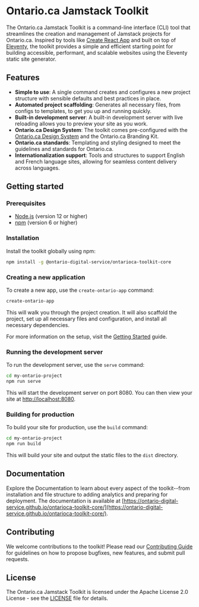 # Ontario.ca Jamstack Toolkit

The Ontario.ca Jamstack Toolkit is a command-line interface (CLI) tool that streamlines the creation and management of Jamstack projects for Ontario.ca. Inspired by tools like [Create React App](https://github.com/facebook/create-react-app) and built on top of [Eleventy](https://www.11ty.dev/), the toolkit provides a simple and efficient starting point for building accessible, performant, and scalable websites using the Eleventy static site generator.

## Features

- **Simple to use**: A single command creates and configures a new project structure with sensible defaults and best practices in place.
- **Automated project scaffolding**: Generates all necessary files, from configs to templates, to get you up and running quickly.
- **Built-in development server**: A built-in development server with live reloading allows you to preview your site as you work.
- **Ontario.ca Design System**: The toolkit comes pre-configured with the [Ontario.ca Design System](https://design.ontario.ca/) and the Ontario.ca Branding Kit.
- **Ontario.ca standards**: Templating and styling designed to meet the guidelines and standards for Ontario.ca.
- **Internationalization support**: Tools and structures to support English and French language sites, allowing for seamless content delivery across languages.

## Getting started

### Prerequisites

- [Node.js](https://nodejs.org/en/) (version 12 or higher)
- [npm](https://www.npmjs.com/) (version 6 or higher)

### Installation

Install the toolkit globally using npm:

```bash
npm install -g @ontario-digital-service/ontarioca-toolkit-core
```

### Creating a new application

To create a new app, use the `create-ontario-app` command:

```bash
create-ontario-app
```

This will walk you through the project creation. It will also scaffold the project, set up all necessary files and configuration, and install all necessary dependencies.

For more information on the setup, visit the [Getting Started](https://github.com/ongov/Ontario.ca-Jamstack-Toolkit/wiki/Getting-started-with-the-Ontario.ca-Jamstack-Toolkit) guide.

### Running the development server

To run the development server, use the `serve` command:

```bash
cd my-ontario-project
npm run serve
```

This will start the development server on port 8080. You can then view your site at [http://localhost:8080](http://localhost:8080).

### Building for production

To build your site for production, use the `build` command:

```bash
cd my-ontario-project
npm run build
```

This will build your site and output the static files to the `dist` directory.

## Documentation

Explore the Documentation to learn about every aspect of the toolkit--from installation and file structure to adding analytics and preparing for deployment. The documentation is available at [https://ontario-digital-service.github.io/ontarioca-toolkit-core/](https://ontario-digital-service.github.io/ontarioca-toolkit-core/).

## Contributing

We welcome contributions to the toolkit! Please read our [Contributing Guide](CONTRIBUTING.md) for guidelines on how to propose bugfixes, new features, and submit pull requests.

## License

The Ontario.ca Jamstack Toolkit is licensed under the Apache License 2.0 License - see the [LICENSE](LICENSE) file for details.
